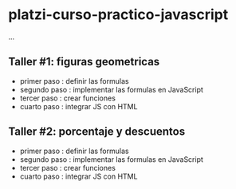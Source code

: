 # platzi-curso-practico-javascript

...

## Taller #1: figuras geometricas

- primer paso : definir las formulas
- segundo paso : implementar las formulas en JavaScript
- tercer paso : crear funciones
- cuarto paso : integrar JS con HTML


## Taller #2: porcentaje y descuentos 

- primer paso : definir las formulas
- segundo paso : implementar las formulas en JavaScript
- tercer paso : crear funciones
- cuarto paso : integrar JS con HTML
